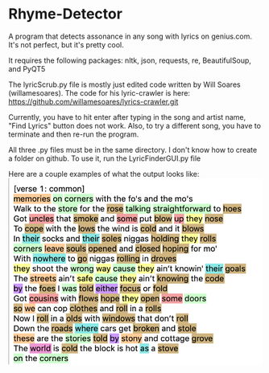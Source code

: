# Rhyme-Detector
A program that detects assonance in any song with lyrics on genius.com. It's not perfect, but it's pretty cool.


It requires the following packages:
nltk, json, requests, re, BeautifulSoup, and PyQT5

The lyricScrub.py file is mostly just edited code written by Will Soares (willamesoares). The code for his lyric-crawler is here: https://github.com/willamesoares/lyrics-crawler.git

Currently, you have to hit enter after typing in the song and artist name, "Find Lyrics" button does not work. Also, to try a different song, you have to terminate and then re-run the program.

All three .py files must be in the same directory. I don't know how to create a folder on github.
To use it, run the LyricFinderGUI.py file

Here are a couple examples of what the output looks like:
![alt text](https://github.com/BrooksWatson717/Rhyme-Detector/blob/master/Screen%20Shot%202019-04-09%20at%207.26.12%20PM.png)
